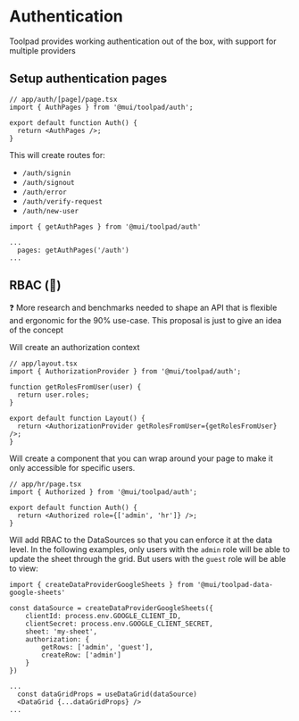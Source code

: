 # Authentication

<p class="description">Toolpad provides working authentication out of the box, with support for multiple providers</p>

## Setup authentication pages

```tsx
// app/auth/[page]/page.tsx
import { AuthPages } from '@mui/toolpad/auth';

export default function Auth() {
  return <AuthPages />;
}
```

This will create routes for:

- `/auth/signin`
- `/auth/signout`
- `/auth/error`
- `/auth/verify-request`
- `/auth/new-user`

```tsx
import { getAuthPages } from '@mui/toolpad/auth'

...
  pages: getAuthPages('/auth')
...
```

## RBAC (🌟)

<aside>
❓ More research and benchmarks needed to shape an API that is flexible and ergonomic for the 90% use-case. This proposal is just to give an idea of the concept

</aside>

Will create an authorization context

```tsx
// app/layout.tsx
import { AuthorizationProvider } from '@mui/toolpad/auth';

function getRolesFromUser(user) {
  return user.roles;
}

export default function Layout() {
  return <AuthorizationProvider getRolesFromUser={getRolesFromUser} />;
}
```

Will create a component that you can wrap around your page to make it only accessible for specific users.

```tsx
// app/hr/page.tsx
import { Authorized } from '@mui/toolpad/auth';

export default function Auth() {
  return <Authorized role={['admin', 'hr']} />;
}
```

Will add RBAC to the DataSources so that you can enforce it at the data level. In the following examples, only users with the `admin` role will be able to update the sheet through the grid. But users with the `guest` role will be able to view:

```tsx
import { createDataProviderGoogleSheets } from '@mui/toolpad-data-google-sheets'

const dataSource = createDataProviderGoogleSheets({
    clientId: process.env.GOOGLE_CLIENT_ID,
    clientSecret: process.env.GOOGLE_CLIENT_SECRET,
    sheet: 'my-sheet',
    authorization: {
        getRows: ['admin', 'guest'],
        createRow: ['admin']
    }
})

...
  const dataGridProps = useDataGrid(dataSource)
  <DataGrid {...dataGridProps} />
...
```
